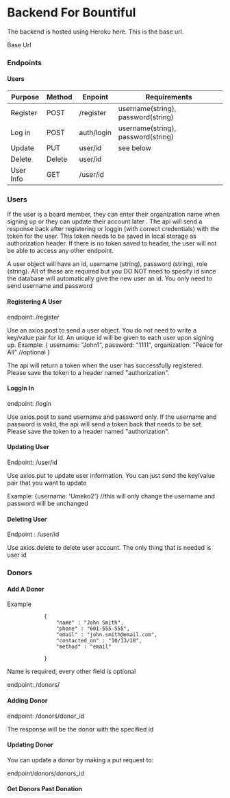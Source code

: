 # Backend For Bountiful

The backend is hosted using Heroku here. This is the base url.

Base Url


### Endpoints 



#### Users
|  Purpose  |  Method  |  Enpoint  |  Requirements  |
| --------- | -------- | --------- | -------------- |
| Register| POST | /register | username(string), password(string)|
| Log in | POST | auth/login | username(string), password(string)|
| Update | PUT | user/id | see below |
| Delete | Delete |user/id |  |
|User Info| GET | /user/id | |






### Users
If the user is a board member, they can enter their organization name when signing up or they can update their account later . 
The api will send a response back after registering or loggin (with correct credentials) with the token for the user. This token needs to be saved in local storage as authorization header. If there is no token saved to header, the user will not be able to access any other endpoint. 

A user object will have an id, username (string), password (string), role (string). All of these are required but you DO NOT need to specify id since the database will automatically give the new user an id. You only need to send username and password

#### Registering A User

endpoint: /register

Use an axios.post to send a user object. You do not need to write a key/value pair for id. An unique id will be given to each user upon signing up. 
Example: 
                {
                    username: "John1", 
                    password: "1111", 
                    organization: "Peace for All" //optional
                }

The api will return a token when the user has successfully registered. Please save the token to a header named "authorization".

#### Loggin In 

endpoint: /login

Use axios.post to send username and password only. If the username and password is valid, the api will send a token back that needs to be set. Please save the token to a header named "authorization".

#### Updating User

Endpoint: /user/id

Use axios.put to update user information. You can just send the key/value pair that you want to update

Example: 
                {username: 'Umeko2'} //this will only change the username and password will be unchanged


#### Deleting User

Endpoint : /user/id

Use axios.delete to delete user account. The only thing that is needed is user id



### Donors

#### Add A Donor
Example 

                {
                    "name" : "John Smith", 
                    "phone" : "601-555-555", 
                    "email" : "john.smith@email.com", 
                    "contacted_on" : "10/13/18", 
                    "method" : "email"
                    
                }

Name is required, every other field is optional

endpoint: /donors/



#### Adding Donor

endpoint:  /donors/donor_id

The response will be the donor with the specified id

#### Updating Donor

You can update a donor by making a put request to: 

endpoint/donors/donors_id

#### Get Donors Past Donation